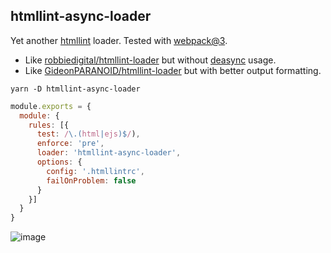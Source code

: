 ## htmllint-async-loader

Yet another [htmllint](https://github.com/htmllint/htmllint) loader. Tested with [webpack@3](https://github.com/webpack/webpack).

- Like [robbiedigital/htmllint-loader](https://github.com/robbiedigital/htmllint-loader) but without [deasync](https://github.com/abbr/deasync) usage.
- Like [GideonPARANOID/htmllint-loader](https://github.com/GideonPARANOID/htmllint-loader) but with better output formatting.

```
yarn -D htmllint-async-loader
```

```javascript
module.exports = {
  module: {
    rules: [{
      test: /\.(html|ejs)$/),
      enforce: 'pre',
      loader: 'htmllint-async-loader',
      options: {
        config: '.htmllintrc',
        failOnProblem: false
      }
    }]
  }
}
```

![image](https://user-images.githubusercontent.com/6743076/42134605-e4da7756-7d47-11e8-8f63-ac466172e7dc.png)
